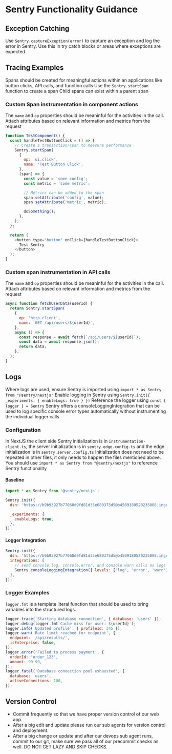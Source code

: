 # Sentry Functionality Guidance

## Exception Catching

Use `Sentry.captureException(error)` to capture an exception and log the error in Sentry.
Use this in try catch blocks or areas where exceptions are expected

## Tracing Examples

Spans should be created for meaningful actions within an applications like button clicks, API calls, and function calls
Use the `Sentry.startSpan` function to create a span
Child spans can exist within a parent span

### Custom Span instrumentation in component actions

The `name` and `op` properties should be meaninful for the activities in the call.
Attach attributes based on relevant information and metrics from the request

```javascript
function TestComponent() {
  const handleTestButtonClick = () => {
    // Create a transaction/span to measure performance
    Sentry.startSpan(
      {
        op: 'ui.click',
        name: 'Test Button Click',
      },
      (span) => {
        const value = 'some config';
        const metric = 'some metric';

        // Metrics can be added to the span
        span.setAttribute('config', value);
        span.setAttribute('metric', metric);

        doSomething();
      },
    );
  };

  return (
    <button type="button" onClick={handleTestButtonClick}>
      Test Sentry
    </button>
  );
}
```

### Custom span instrumentation in API calls

The `name` and `op` properties should be meaninful for the activities in the call.
Attach attributes based on relevant information and metrics from the request

```javascript
async function fetchUserData(userId) {
  return Sentry.startSpan(
    {
      op: 'http.client',
      name: `GET /api/users/${userId}`,
    },
    async () => {
      const response = await fetch(`/api/users/${userId}`);
      const data = await response.json();
      return data;
    },
  );
}
```

## Logs

Where logs are used, ensure Sentry is imported using `import * as Sentry from "@sentry/nextjs"`
Enable logging in Sentry using `Sentry.init({ _experiments: { enableLogs: true } })`
Reference the logger using `const { logger } = Sentry`
Sentry offers a consoleLoggingIntegration that can be used to log specific console error types automatically without instrumenting the individual logger calls

### Configuration

In NextJS the client side Sentry initialization is in `instrumentation-client.ts`, the server initialization is in `sentry.edge.config.ts` and the edge initialization is in `sentry.server.config.ts`
Initialization does not need to be repeated in other files, it only needs to happen the files mentioned above. You should use `import * as Sentry from "@sentry/nextjs"` to reference Sentry functionality

#### Baseline

```javascript
import * as Sentry from '@sentry/nextjs';

Sentry.init({
  dsn: 'https://b9b93927b77060d9fd81d35e680375d5@o4509180520235008.ingest.us.sentry.io/4509685839953920',

  _experiments: {
    enableLogs: true,
  },
});
```

#### Logger Integration

```javascript
Sentry.init({
  dsn: 'https://b9b93927b77060d9fd81d35e680375d5@o4509180520235008.ingest.us.sentry.io/4509685839953920',
  integrations: [
    // send console.log, console.error, and console.warn calls as logs to Sentry
    Sentry.consoleLoggingIntegration({ levels: ['log', 'error', 'warn'] }),
  ],
});
```

### Logger Examples

`logger.fmt` is a template literal function that should be used to bring variables into the structured logs.

```javascript
logger.trace('Starting database connection', { database: 'users' });
logger.debug(logger.fmt`Cache miss for user: ${userId}`);
logger.info('Updated profile', { profileId: 345 });
logger.warn('Rate limit reached for endpoint', {
  endpoint: '/api/results/',
  isEnterprise: false,
});
logger.error('Failed to process payment', {
  orderId: 'order_123',
  amount: 99.99,
});
logger.fatal('Database connection pool exhausted', {
  database: 'users',
  activeConnections: 100,
});
```

## Version Control

- Commit frequently so that we have proper version control of our web app.
- After a big edit and update please run our sub agents for version control and deployment.
- After a big change or update and after our devops sub agent runs, commit to our git, make sure we pass all of our precommit checks as well. DO NOT GET LAZY AND SKIP CHECKS.